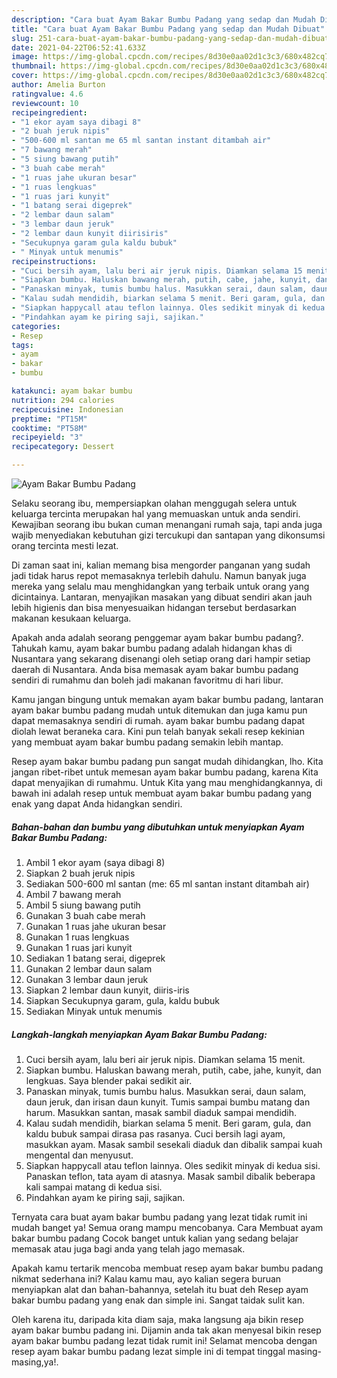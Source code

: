 ```yaml
---
description: "Cara buat Ayam Bakar Bumbu Padang yang sedap dan Mudah Dibuat"
title: "Cara buat Ayam Bakar Bumbu Padang yang sedap dan Mudah Dibuat"
slug: 251-cara-buat-ayam-bakar-bumbu-padang-yang-sedap-dan-mudah-dibuat
date: 2021-04-22T06:52:41.633Z
image: https://img-global.cpcdn.com/recipes/8d30e0aa02d1c3c3/680x482cq70/ayam-bakar-bumbu-padang-foto-resep-utama.jpg
thumbnail: https://img-global.cpcdn.com/recipes/8d30e0aa02d1c3c3/680x482cq70/ayam-bakar-bumbu-padang-foto-resep-utama.jpg
cover: https://img-global.cpcdn.com/recipes/8d30e0aa02d1c3c3/680x482cq70/ayam-bakar-bumbu-padang-foto-resep-utama.jpg
author: Amelia Burton
ratingvalue: 4.6
reviewcount: 10
recipeingredient:
- "1 ekor ayam saya dibagi 8"
- "2 buah jeruk nipis"
- "500-600 ml santan me 65 ml santan instant ditambah air"
- "7 bawang merah"
- "5 siung bawang putih"
- "3 buah cabe merah"
- "1 ruas jahe ukuran besar"
- "1 ruas lengkuas"
- "1 ruas jari kunyit"
- "1 batang serai digeprek"
- "2 lembar daun salam"
- "3 lembar daun jeruk"
- "2 lembar daun kunyit diirisiris"
- "Secukupnya garam gula kaldu bubuk"
- " Minyak untuk menumis"
recipeinstructions:
- "Cuci bersih ayam, lalu beri air jeruk nipis. Diamkan selama 15 menit."
- "Siapkan bumbu. Haluskan bawang merah, putih, cabe, jahe, kunyit, dan lengkuas. Saya blender pakai sedikit air."
- "Panaskan minyak, tumis bumbu halus. Masukkan serai, daun salam, daun jeruk, dan irisan daun kunyit. Tumis sampai bumbu matang dan harum. Masukkan santan, masak sambil diaduk sampai mendidih."
- "Kalau sudah mendidih, biarkan selama 5 menit. Beri garam, gula, dan kaldu bubuk sampai dirasa pas rasanya. Cuci bersih lagi ayam, masukkan ayam. Masak sambil sesekali diaduk dan dibalik sampai kuah mengental dan menyusut."
- "Siapkan happycall atau teflon lainnya. Oles sedikit minyak di kedua sisi. Panaskan teflon, tata ayam di atasnya. Masak sambil dibalik beberapa kali sampai matang di kedua sisi."
- "Pindahkan ayam ke piring saji, sajikan."
categories:
- Resep
tags:
- ayam
- bakar
- bumbu

katakunci: ayam bakar bumbu 
nutrition: 294 calories
recipecuisine: Indonesian
preptime: "PT15M"
cooktime: "PT58M"
recipeyield: "3"
recipecategory: Dessert

---
```



![Ayam Bakar Bumbu Padang](https://img-global.cpcdn.com/recipes/8d30e0aa02d1c3c3/680x482cq70/ayam-bakar-bumbu-padang-foto-resep-utama.jpg)

Selaku seorang ibu, mempersiapkan olahan menggugah selera untuk keluarga tercinta merupakan hal yang memuaskan untuk anda sendiri. Kewajiban seorang ibu bukan cuman menangani rumah saja, tapi anda juga wajib menyediakan kebutuhan gizi tercukupi dan santapan yang dikonsumsi orang tercinta mesti lezat.

Di zaman  saat ini, kalian memang bisa mengorder panganan yang sudah jadi tidak harus repot memasaknya terlebih dahulu. Namun banyak juga mereka yang selalu mau menghidangkan yang terbaik untuk orang yang dicintainya. Lantaran, menyajikan masakan yang dibuat sendiri akan jauh lebih higienis dan bisa menyesuaikan hidangan tersebut berdasarkan makanan kesukaan keluarga. 



Apakah anda adalah seorang penggemar ayam bakar bumbu padang?. Tahukah kamu, ayam bakar bumbu padang adalah hidangan khas di Nusantara yang sekarang disenangi oleh setiap orang dari hampir setiap daerah di Nusantara. Anda bisa memasak ayam bakar bumbu padang sendiri di rumahmu dan boleh jadi makanan favoritmu di hari libur.

Kamu jangan bingung untuk memakan ayam bakar bumbu padang, lantaran ayam bakar bumbu padang mudah untuk ditemukan dan juga kamu pun dapat memasaknya sendiri di rumah. ayam bakar bumbu padang dapat diolah lewat beraneka cara. Kini pun telah banyak sekali resep kekinian yang membuat ayam bakar bumbu padang semakin lebih mantap.

Resep ayam bakar bumbu padang pun sangat mudah dihidangkan, lho. Kita jangan ribet-ribet untuk memesan ayam bakar bumbu padang, karena Kita dapat menyajikan di rumahmu. Untuk Kita yang mau menghidangkannya, di bawah ini adalah resep untuk membuat ayam bakar bumbu padang yang enak yang dapat Anda hidangkan sendiri.

<!--inarticleads1-->

##### Bahan-bahan dan bumbu yang dibutuhkan untuk menyiapkan Ayam Bakar Bumbu Padang:

1. Ambil 1 ekor ayam (saya dibagi 8)
1. Siapkan 2 buah jeruk nipis
1. Sediakan 500-600 ml santan (me: 65 ml santan instant ditambah air)
1. Ambil 7 bawang merah
1. Ambil 5 siung bawang putih
1. Gunakan 3 buah cabe merah
1. Gunakan 1 ruas jahe ukuran besar
1. Gunakan 1 ruas lengkuas
1. Gunakan 1 ruas jari kunyit
1. Sediakan 1 batang serai, digeprek
1. Gunakan 2 lembar daun salam
1. Gunakan 3 lembar daun jeruk
1. Siapkan 2 lembar daun kunyit, diiris-iris
1. Siapkan Secukupnya garam, gula, kaldu bubuk
1. Sediakan  Minyak untuk menumis




<!--inarticleads2-->

##### Langkah-langkah menyiapkan Ayam Bakar Bumbu Padang:

1. Cuci bersih ayam, lalu beri air jeruk nipis. Diamkan selama 15 menit.
1. Siapkan bumbu. Haluskan bawang merah, putih, cabe, jahe, kunyit, dan lengkuas. Saya blender pakai sedikit air.
1. Panaskan minyak, tumis bumbu halus. Masukkan serai, daun salam, daun jeruk, dan irisan daun kunyit. Tumis sampai bumbu matang dan harum. Masukkan santan, masak sambil diaduk sampai mendidih.
1. Kalau sudah mendidih, biarkan selama 5 menit. Beri garam, gula, dan kaldu bubuk sampai dirasa pas rasanya. Cuci bersih lagi ayam, masukkan ayam. Masak sambil sesekali diaduk dan dibalik sampai kuah mengental dan menyusut.
1. Siapkan happycall atau teflon lainnya. Oles sedikit minyak di kedua sisi. Panaskan teflon, tata ayam di atasnya. Masak sambil dibalik beberapa kali sampai matang di kedua sisi.
1. Pindahkan ayam ke piring saji, sajikan.




Ternyata cara buat ayam bakar bumbu padang yang lezat tidak rumit ini mudah banget ya! Semua orang mampu mencobanya. Cara Membuat ayam bakar bumbu padang Cocok banget untuk kalian yang sedang belajar memasak atau juga bagi anda yang telah jago memasak.

Apakah kamu tertarik mencoba membuat resep ayam bakar bumbu padang nikmat sederhana ini? Kalau kamu mau, ayo kalian segera buruan menyiapkan alat dan bahan-bahannya, setelah itu buat deh Resep ayam bakar bumbu padang yang enak dan simple ini. Sangat taidak sulit kan. 

Oleh karena itu, daripada kita diam saja, maka langsung aja bikin resep ayam bakar bumbu padang ini. Dijamin anda tak akan menyesal bikin resep ayam bakar bumbu padang lezat tidak rumit ini! Selamat mencoba dengan resep ayam bakar bumbu padang lezat simple ini di tempat tinggal masing-masing,ya!.

